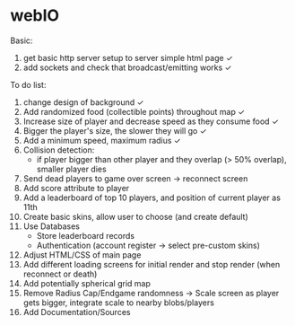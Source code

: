 # webIO

Basic:

1. get basic http server setup to server simple html page ✓
2. add sockets and check that broadcast/emitting works ✓

To do list:

1. change design of background ✓
2. Add randomized food (collectible points) throughout map ✓
3. Increase size of player and decrease speed as they consume food ✓
4. Bigger the player's size, the slower they will go ✓
5. Add a minimum speed, maximum radius ✓
6. Collision detection:
   - if player bigger than other player and they overlap (> 50% overlap),
     smaller player dies
7. Send dead players to game over screen -> reconnect screen
8. Add score attribute to player
9. Add a leaderboard of top 10 players, and position of current player as 11th
10. Create basic skins, allow user to choose (and create default)
11. Use Databases
    - Store leaderboard records
    - Authentication (account register -> select pre-custom skins)
12. Adjust HTML/CSS of main page
13. Add different loading screens for initial render and stop render (when reconnect or death)
14. Add potentially spherical grid map
15. Remove Radius Cap/Endgame randomness -> Scale screen as player gets bigger, integrate scale to nearby blobs/players
16. Add Documentation/Sources

